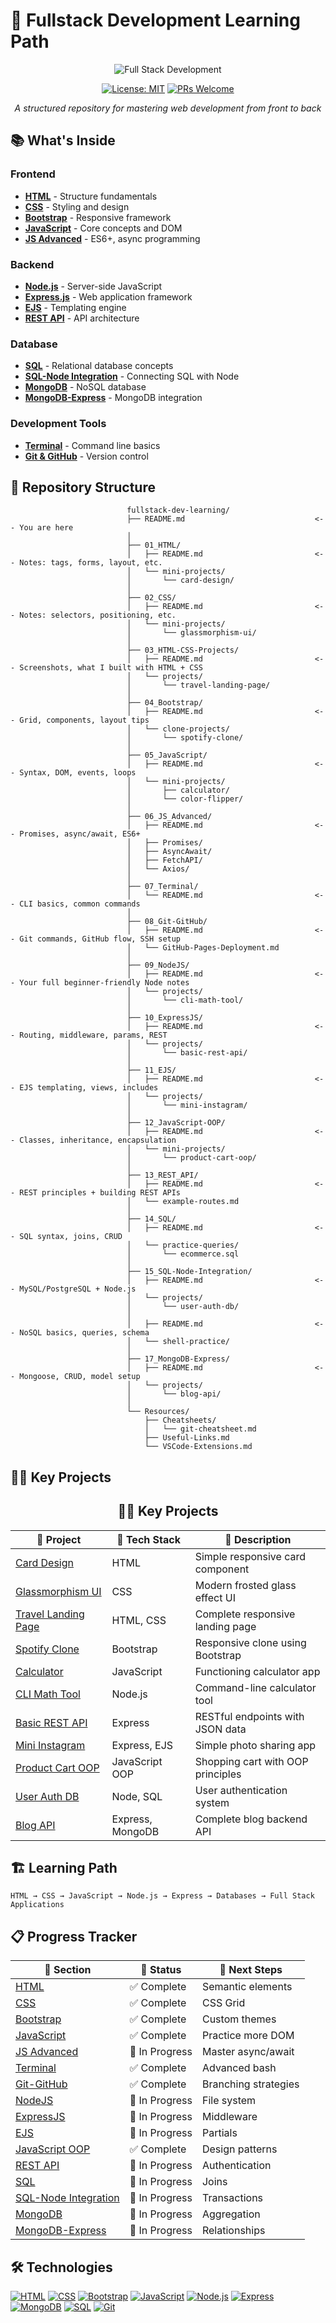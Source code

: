 # 🚀 Fullstack Development Learning Path

<div align="center">
  
![Full Stack Development](https://img.shields.io/badge/Full%20Stack-Development-blue?style=for-the-badge)

[![License: MIT](https://img.shields.io/badge/License-MIT-yellow.svg)](https://opensource.org/licenses/MIT)
[![PRs Welcome](https://img.shields.io/badge/PRs-welcome-brightgreen.svg)](http://makeapullrequest.com)

*A structured repository for mastering web development from front to back*

</div>

## 📚 What's Inside

### Frontend
- [**HTML**](#01_html) - Structure fundamentals
- [**CSS**](#02_css) - Styling and design
- [**Bootstrap**](#04_bootstrap) - Responsive framework
- [**JavaScript**](#05_javascript) - Core concepts and DOM
- [**JS Advanced**](#06_js_advanced) - ES6+, async programming

### Backend
- [**Node.js**](#09_nodejs) - Server-side JavaScript
- [**Express.js**](#10_expressjs) - Web application framework
- [**EJS**](#11_ejs) - Templating engine
- [**REST API**](#13_rest_api) - API architecture

### Database
- [**SQL**](#14_sql) - Relational database concepts
- [**SQL-Node Integration**](#15_sql-node-integration) - Connecting SQL with Node
- [**MongoDB**](#16_mongodb) - NoSQL database
- [**MongoDB-Express**](#17_mongodb-express) - MongoDB integration

### Development Tools
- [**Terminal**](#07_terminal) - Command line basics
- [**Git & GitHub**](#08_git-github) - Version control

## 🧩 Repository Structure

```
                          fullstack-dev-learning/
                          ├── README.md                             <-- You are here
                          │
                          ├── 01_HTML/
                          │   ├── README.md                         <-- Notes: tags, forms, layout, etc.
                          │   └── mini-projects/
                          │       └── card-design/
                          │
                          ├── 02_CSS/
                          │   ├── README.md                         <-- Notes: selectors, positioning, etc.
                          │   └── mini-projects/
                          │       └── glassmorphism-ui/
                          │
                          ├── 03_HTML-CSS-Projects/
                          │   ├── README.md                         <-- Screenshots, what I built with HTML + CSS
                          │   └── projects/
                          │       └── travel-landing-page/
                          │
                          ├── 04_Bootstrap/
                          │   ├── README.md                         <-- Grid, components, layout tips
                          │   └── clone-projects/
                          │       └── spotify-clone/
                          │
                          ├── 05_JavaScript/
                          │   ├── README.md                         <-- Syntax, DOM, events, loops
                          │   └── mini-projects/
                          │       ├── calculator/
                          │       └── color-flipper/
                          │
                          ├── 06_JS_Advanced/
                          │   ├── README.md                         <-- Promises, async/await, ES6+
                          │   ├── Promises/
                          │   ├── AsyncAwait/
                          │   ├── FetchAPI/
                          │   └── Axios/
                          │
                          ├── 07_Terminal/
                          │   └── README.md                         <-- CLI basics, common commands
                          │
                          ├── 08_Git-GitHub/
                          │   ├── README.md                         <-- Git commands, GitHub flow, SSH setup
                          │   └── GitHub-Pages-Deployment.md
                          │
                          ├── 09_NodeJS/
                          │   ├── README.md                         <-- Your full beginner-friendly Node notes
                          │   └── projects/
                          │       └── cli-math-tool/
                          │
                          ├── 10_ExpressJS/
                          │   ├── README.md                         <-- Routing, middleware, params, REST
                          │   └── projects/
                          │       └── basic-rest-api/
                          │
                          ├── 11_EJS/
                          │   ├── README.md                         <-- EJS templating, views, includes
                          │   └── projects/
                          │       └── mini-instagram/
                          │
                          ├── 12_JavaScript-OOP/
                          │   ├── README.md                         <-- Classes, inheritance, encapsulation
                          │   └── mini-projects/
                          │       └── product-cart-oop/
                          │
                          ├── 13_REST_API/
                          │   ├── README.md                         <-- REST principles + building REST APIs
                          │   └── example-routes.md
                          │
                          ├── 14_SQL/
                          │   ├── README.md                         <-- SQL syntax, joins, CRUD
                          │   └── practice-queries/
                          │       └── ecommerce.sql
                          │
                          ├── 15_SQL-Node-Integration/
                          │   ├── README.md                         <-- MySQL/PostgreSQL + Node.js
                          │   └── projects/
                          │       └── user-auth-db/
                          │
                          │   ├── README.md                         <-- NoSQL basics, queries, schema
                          │   └── shell-practice/
                          │
                          ├── 17_MongoDB-Express/
                          │   ├── README.md                         <-- Mongoose, CRUD, model setup
                          │   └── projects/
                          │       └── blog-api/
                          │
                          └── Resources/
                              ├── Cheatsheets/
                              │   └── git-cheatsheet.md
                              ├── Useful-Links.md
                              └── VSCode-Extensions.md
```

## 👨‍💻 Key Projects

<h2 align="center">👨‍💻 Key Projects</h2>

<div align="center">

<table>
  <thead>
    <tr>
      <th>🚀 Project</th>
      <th>🧰 Tech Stack</th>
      <th>📄 Description</th>
    </tr>
  </thead>
  <tbody>
    <tr>
      <td><a href="#01_html">Card Design</a></td>
      <td>HTML</td>
      <td>Simple responsive card component</td>
    </tr>
    <tr>
      <td><a href="#02_css">Glassmorphism UI</a></td>
      <td>CSS</td>
      <td>Modern frosted glass effect UI</td>
    </tr>
    <tr>
      <td><a href="#03_html-css-projects">Travel Landing Page</a></td>
      <td>HTML, CSS</td>
      <td>Complete responsive landing page</td>
    </tr>
    <tr>
      <td><a href="#04_bootstrap">Spotify Clone</a></td>
      <td>Bootstrap</td>
      <td>Responsive clone using Bootstrap</td>
    </tr>
    <tr>
      <td><a href="#05_javascript">Calculator</a></td>
      <td>JavaScript</td>
      <td>Functioning calculator app</td>
    </tr>
    <tr>
      <td><a href="#09_nodejs">CLI Math Tool</a></td>
      <td>Node.js</td>
      <td>Command-line calculator tool</td>
    </tr>
    <tr>
      <td><a href="#10_expressjs">Basic REST API</a></td>
      <td>Express</td>
      <td>RESTful endpoints with JSON data</td>
    </tr>
    <tr>
      <td><a href="#11_ejs">Mini Instagram</a></td>
      <td>Express, EJS</td>
      <td>Simple photo sharing app</td>
    </tr>
    <tr>
      <td><a href="#12_javascript-oop">Product Cart OOP</a></td>
      <td>JavaScript OOP</td>
      <td>Shopping cart with OOP principles</td>
    </tr>
    <tr>
      <td><a href="#15_sql-node-integration">User Auth DB</a></td>
      <td>Node, SQL</td>
      <td>User authentication system</td>
    </tr>
    <tr>
      <td><a href="#17_mongodb-express">Blog API</a></td>
      <td>Express, MongoDB</td>
      <td>Complete blog backend API</td>
    </tr>
  </tbody>
</table>

</div>



## 🏗️ Learning Path

```
HTML → CSS → JavaScript → Node.js → Express → Databases → Full Stack Applications
```

## 📋 Progress Tracker

<div align="center">

<table>
  <thead>
    <tr>
      <th>📁 Section</th>
      <th>📌 Status</th>
      <th>🚀 Next Steps</th>
    </tr>
  </thead>
  <tbody>
    <tr><td><a href="#01_html">HTML</a></td><td>✅ Complete</td><td>Semantic elements</td></tr>
    <tr><td><a href="#02_css">CSS</a></td><td>✅ Complete</td><td>CSS Grid</td></tr>
    <tr><td><a href="#04_bootstrap">Bootstrap</a></td><td>✅ Complete</td><td>Custom themes</td></tr>
    <tr><td><a href="#05_javascript">JavaScript</a></td><td>✅ Complete</td><td>Practice more DOM</td></tr>
    <tr><td><a href="#06_js_advanced">JS Advanced</a></td><td>🔄 In Progress</td><td>Master async/await</td></tr>
    <tr><td><a href="#07_terminal">Terminal</a></td><td>✅ Complete</td><td>Advanced bash</td></tr>
    <tr><td><a href="#08_git-github">Git-GitHub</a></td><td>✅ Complete</td><td>Branching strategies</td></tr>
    <tr><td><a href="#09_nodejs">NodeJS</a></td><td>🔄 In Progress</td><td>File system</td></tr>
    <tr><td><a href="#10_expressjs">ExpressJS</a></td><td>🔄 In Progress</td><td>Middleware</td></tr>
    <tr><td><a href="#11_ejs">EJS</a></td><td>🔄 In Progress</td><td>Partials</td></tr>
    <tr><td><a href="#12_javascript-oop">JavaScript OOP</a></td><td>✅ Complete</td><td>Design patterns</td></tr>
    <tr><td><a href="#13_rest_api">REST API</a></td><td>🔄 In Progress</td><td>Authentication</td></tr>
    <tr><td><a href="#14_sql">SQL</a></td><td>🔄 In Progress</td><td>Joins</td></tr>
    <tr><td><a href="#15_sql-node-integration">SQL-Node Integration</a></td><td>🔄 In Progress</td><td>Transactions</td></tr>
    <tr><td><a href="#16_mongodb">MongoDB</a></td><td>🔄 In Progress</td><td>Aggregation</td></tr>
    <tr><td><a href="#17_mongodb-express">MongoDB-Express</a></td><td>🔄 In Progress</td><td>Relationships</td></tr>
  </tbody>
</table>

</div>


## 🛠️ Technologies

[![HTML](https://img.shields.io/badge/HTML-5-orange?style=flat&logo=html5)](https://developer.mozilla.org/en-US/docs/Web/HTML)
[![CSS](https://img.shields.io/badge/CSS-3-blue?style=flat&logo=css3)](https://developer.mozilla.org/en-US/docs/Web/CSS)
[![Bootstrap](https://img.shields.io/badge/Bootstrap-5-purple?style=flat&logo=bootstrap)](https://getbootstrap.com/)
[![JavaScript](https://img.shields.io/badge/JavaScript-ES6-yellow?style=flat&logo=javascript)](https://developer.mozilla.org/en-US/docs/Web/JavaScript)
[![Node.js](https://img.shields.io/badge/Node.js-18-green?style=flat&logo=node.js)](https://nodejs.org/)
[![Express](https://img.shields.io/badge/Express-4-lightgrey?style=flat&logo=express)](https://expressjs.com/)
[![MongoDB](https://img.shields.io/badge/MongoDB-6-green?style=flat&logo=mongodb)](https://www.mongodb.com/)
[![SQL](https://img.shields.io/badge/SQL-MySQL-blue?style=flat&logo=mysql)](https://www.mysql.com/)
[![Git](https://img.shields.io/badge/Git-GitHub-black?style=flat&logo=git)](https://git-scm.com/)
